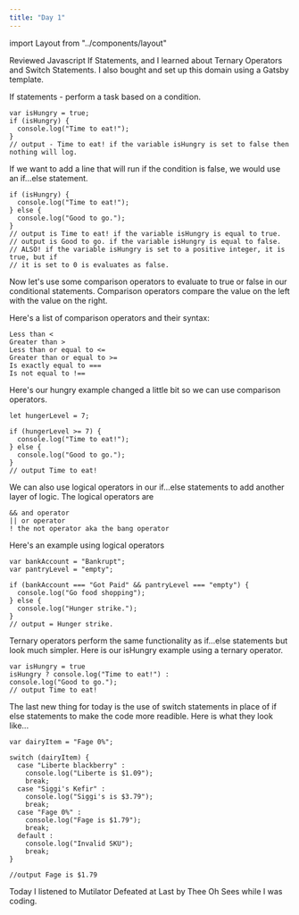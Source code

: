 ```yaml
---
title: "Day 1"
---
```


import Layout from "../components/layout"

<Layout>

Reviewed Javascript If Statements, and I learned about Ternary Operators
and Switch Statements. I also bought and set up this domain using a Gatsby template.

 If statements - perform a task based on a condition.

 ```JS
var isHungry = true;
 if (isHungry) {
   console.log("Time to eat!");
 }
 // output - Time to eat! if the variable isHungry is set to false then nothing will log.
 ```
 If we want to add a line that will run if the condition is false, we would use an if...else
 statement.

 ```JS
 if (isHungry) {
   console.log("Time to eat!");
 } else {
   console.log("Good to go.");
 }
// output is Time to eat! if the variable isHungry is equal to true.
// output is Good to go. if the variable isHungry is equal to false.
// ALSO! if the variable isHungry is set to a positive integer, it is true, but if
// it is set to 0 is evaluates as false.
```
Now let's use some comparison operators to evaluate to true or false in our conditional statements.
Comparison operators compare the value on the left with the value on the right.

Here's a list of comparison operators and their syntax:
```JS
Less than <
Greater than >
Less than or equal to <=
Greater than or equal to >=
Is exactly equal to ===
Is not equal to !==
```
Here's our hungry example changed a little bit so we can use comparison operators.

```JS
let hungerLevel = 7;

if (hungerLevel >= 7) {
  console.log("Time to eat!");
} else {
  console.log("Good to go.");
}
// output Time to eat!
```
We can also use logical operators in our if...else statements to add another layer of logic. The logical operators are
```JS
&& and operator
|| or operator
! the not operator aka the bang operator
```
Here's an example using logical operators
```JS
var bankAccount = "Bankrupt";
var pantryLevel = "empty";

if (bankAccount === "Got Paid" && pantryLevel === "empty") {
  console.log("Go food shopping");
} else {
  console.log("Hunger strike.");
}
// output = Hunger strike.
```
Ternary operators perform the same functionality as if...else statements but look much simpler. Here is our isHungry example using a ternary operator.
```JS
var isHungry = true
isHungry ? console.log("Time to eat!") :
console.log("Good to go.");
// output Time to eat!
```
The last new thing for today is the use of switch statements in place of if else statements to make the code more readible. Here is what they look like...
```JS
var dairyItem = "Fage 0%";

switch (dairyItem) {
  case "Liberte blackberry" :
    console.log("Liberte is $1.09");
    break;
  case "Siggi's Kefir" :
    console.log("Siggi's is $3.79");
    break;
  case "Fage 0%" :
    console.log("Fage is $1.79");
    break;
  default :
    console.log("Invalid SKU");
    break;
}

//output Fage is $1.79
```

Today I listened to Mutilator Defeated at Last by Thee Oh Sees while I was coding.

</Layout>
